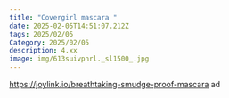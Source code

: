 ```yaml
---
title: "Covergirl mascara "
date: 2025-02-05T14:51:07.212Z
tags: 2025/02/05
Category: 2025/02/05
description: 4.xx
image: img/613suivpnrl._sl1500_.jpg
---
```

https://joylink.io/breathtaking-smudge-proof-mascara ad